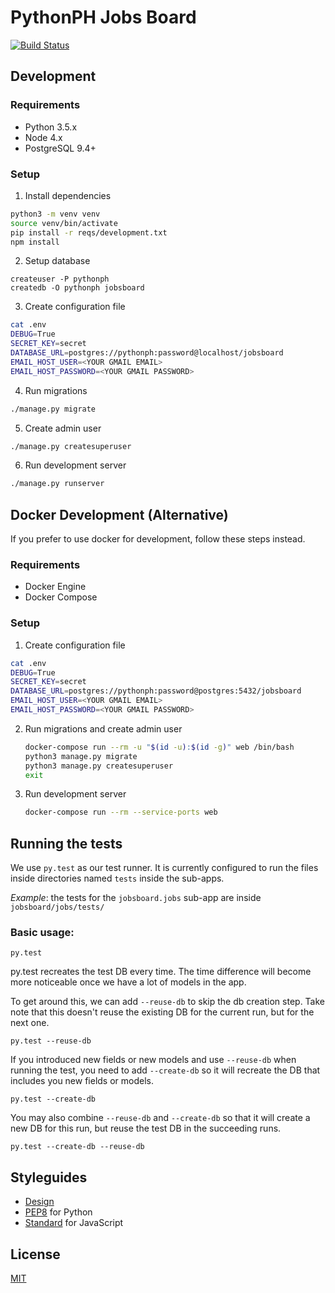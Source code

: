 # PythonPH Jobs Board

[![Build Status](https://semaphoreci.com/api/v1/pythonph/jobs-board/branches/master/badge.svg)](https://semaphoreci.com/pythonph/jobs-board)

## Development

### Requirements

- Python 3.5.x
- Node 4.x
- PostgreSQL 9.4+

### Setup

1. Install dependencies

  ```sh
  python3 -m venv venv
  source venv/bin/activate
  pip install -r reqs/development.txt
  npm install
  ```

2. Setup database

  ```
  createuser -P pythonph
  createdb -O pythonph jobsboard
  ```

3. Create configuration file

  ```sh
  cat .env
  DEBUG=True
  SECRET_KEY=secret
  DATABASE_URL=postgres://pythonph:password@localhost/jobsboard
  EMAIL_HOST_USER=<YOUR GMAIL EMAIL>
  EMAIL_HOST_PASSWORD=<YOUR GMAIL PASSWORD>

  ```

4. Run migrations

  ```sh
  ./manage.py migrate
  ```

5. Create admin user

  ```sh
  ./manage.py createsuperuser
  ```

6. Run development server

  ```sh
  ./manage.py runserver
  ```

## Docker Development (Alternative)

If you prefer to use docker for development, follow these steps instead.

### Requirements

- Docker Engine
- Docker Compose

### Setup

1. Create configuration file

  ```sh
  cat .env
  DEBUG=True
  SECRET_KEY=secret
  DATABASE_URL=postgres://pythonph:password@postgres:5432/jobsboard
  EMAIL_HOST_USER=<YOUR GMAIL EMAIL>
  EMAIL_HOST_PASSWORD=<YOUR GMAIL PASSWORD>
  ```

2. Run migrations and create admin user

    ```sh
    docker-compose run --rm -u "$(id -u):$(id -g)" web /bin/bash
    python3 manage.py migrate
    python3 manage.py createsuperuser
    exit
    ```

3. Run development server

    ```sh
    docker-compose run --rm --service-ports web
    ```

## Running the tests

  We use `py.test` as our test runner. It is currently configured to run
  the files inside directories named `tests` inside the sub-apps.

  _Example_: the tests for the `jobsboard.jobs` sub-app are inside
  `jobsboard/jobs/tests/`

### Basic usage:

  ```
  py.test
  ```

  py.test recreates the test DB every time. The time difference will
  become more noticeable once we have a lot of models in the app.

  To get around this, we can add `--reuse-db` to skip the db creation step.
  Take note that this doesn't reuse the existing DB for the current run, but
  for the next one.
  ```
  py.test --reuse-db
  ```

  If you introduced new fields or new models and use `--reuse-db` when running the
  test, you need to add `--create-db` so it will recreate the DB that includes
  you new fields or models.
  ```
  py.test --create-db
  ```

  You may also combine `--reuse-db` and `--create-db` so that it will create a new DB
  for this run, but reuse the test DB in the succeeding runs.
  ```
  py.test --create-db --reuse-db
  ```

## Styleguides

- [Design](https://github.com/pythonph/styleguide)
- [PEP8](https://www.python.org/dev/peps/pep-0008/) for Python
- [Standard](http://standardjs.com/) for JavaScript

## License

[MIT](./LICENSE)
